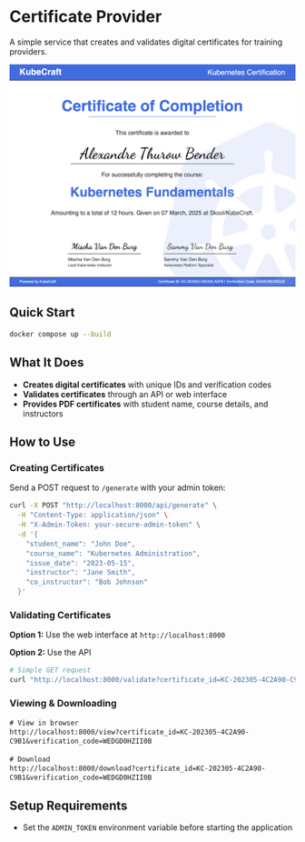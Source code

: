 # Certificate Provider

A simple service that creates and validates digital certificates for training providers.

![certificate example](assets/certificate-example.png)

## Quick Start

```bash
docker compose up --build
```

## What It Does

- **Creates digital certificates** with unique IDs and verification codes
- **Validates certificates** through an API or web interface
- **Provides PDF certificates** with student name, course details, and instructors

## How to Use

### Creating Certificates

Send a POST request to `/generate` with your admin token:

```bash
curl -X POST "http://localhost:8000/api/generate" \
  -H "Content-Type: application/json" \
  -H "X-Admin-Token: your-secure-admin-token" \
  -d '{
    "student_name": "John Doe",
    "course_name": "Kubernetes Administration",
    "issue_date": "2023-05-15",
    "instructor": "Jane Smith",
    "co_instructor": "Bob Johnson"
  }'
```

### Validating Certificates

**Option 1:** Use the web interface at `http://localhost:8000`

**Option 2:** Use the API

```bash
# Simple GET request
curl "http://localhost:8000/validate?certificate_id=KC-202305-4C2A90-C9B1&verification_code=WEDGD0HZII0B"
```

### Viewing & Downloading

```
# View in browser
http://localhost:8000/view?certificate_id=KC-202305-4C2A90-C9B1&verification_code=WEDGD0HZII0B

# Download
http://localhost:8000/download?certificate_id=KC-202305-4C2A90-C9B1&verification_code=WEDGD0HZII0B
```

## Setup Requirements

- Set the `ADMIN_TOKEN` environment variable before starting the application